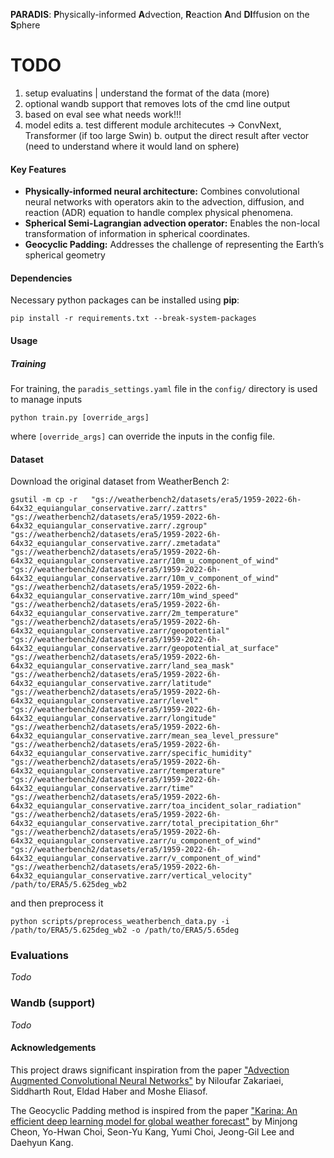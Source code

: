 **PARADIS**: **P**hysically-informed **A**dvection, **R**eaction **A**nd **DI**ffusion on the **S**phere

# TODO

1. setup evaluatins | understand the format of the data (more)
2. optional wandb support that removes lots of the cmd line output
3. based on eval see what needs work!!!
3. model edits
    a. test different module architecutes -> ConvNext, Transformer (if too large Swin)
    b. output the direct result after vector (need to understand where it would land on sphere)

#### Key Features

- **Physically-informed neural architecture:** Combines convolutional neural networks with operators akin to the advection, diffusion, and reaction (ADR) equation to handle complex physical phenomena.
- **Spherical Semi-Lagrangian advection operator:** Enables the non-local transformation of information in spherical coordinates.
- **Geocyclic Padding:** Addresses the challenge of representing the Earth’s spherical geometry

#### Dependencies
Necessary python packages can be installed using **pip**:

```
pip install -r requirements.txt --break-system-packages
```

#### Usage
##### Training
For training, the `paradis_settings.yaml` file in the `config/` directory is used to manage inputs
```
python train.py [override_args]
```
where `[override_args]` can override the inputs in the config file.


#### Dataset
Download the original dataset from WeatherBench 2:

```
gsutil -m cp -r   "gs://weatherbench2/datasets/era5/1959-2022-6h-64x32_equiangular_conservative.zarr/.zattrs"   "gs://weatherbench2/datasets/era5/1959-2022-6h-64x32_equiangular_conservative.zarr/.zgroup"   "gs://weatherbench2/datasets/era5/1959-2022-6h-64x32_equiangular_conservative.zarr/.zmetadata"   "gs://weatherbench2/datasets/era5/1959-2022-6h-64x32_equiangular_conservative.zarr/10m_u_component_of_wind"   "gs://weatherbench2/datasets/era5/1959-2022-6h-64x32_equiangular_conservative.zarr/10m_v_component_of_wind"   "gs://weatherbench2/datasets/era5/1959-2022-6h-64x32_equiangular_conservative.zarr/10m_wind_speed"   "gs://weatherbench2/datasets/era5/1959-2022-6h-64x32_equiangular_conservative.zarr/2m_temperature"   "gs://weatherbench2/datasets/era5/1959-2022-6h-64x32_equiangular_conservative.zarr/geopotential"   "gs://weatherbench2/datasets/era5/1959-2022-6h-64x32_equiangular_conservative.zarr/geopotential_at_surface"   "gs://weatherbench2/datasets/era5/1959-2022-6h-64x32_equiangular_conservative.zarr/land_sea_mask"   "gs://weatherbench2/datasets/era5/1959-2022-6h-64x32_equiangular_conservative.zarr/latitude"   "gs://weatherbench2/datasets/era5/1959-2022-6h-64x32_equiangular_conservative.zarr/level"   "gs://weatherbench2/datasets/era5/1959-2022-6h-64x32_equiangular_conservative.zarr/longitude"   "gs://weatherbench2/datasets/era5/1959-2022-6h-64x32_equiangular_conservative.zarr/mean_sea_level_pressure"   "gs://weatherbench2/datasets/era5/1959-2022-6h-64x32_equiangular_conservative.zarr/specific_humidity"   "gs://weatherbench2/datasets/era5/1959-2022-6h-64x32_equiangular_conservative.zarr/temperature"   "gs://weatherbench2/datasets/era5/1959-2022-6h-64x32_equiangular_conservative.zarr/time"   "gs://weatherbench2/datasets/era5/1959-2022-6h-64x32_equiangular_conservative.zarr/toa_incident_solar_radiation"   "gs://weatherbench2/datasets/era5/1959-2022-6h-64x32_equiangular_conservative.zarr/total_precipitation_6hr"   "gs://weatherbench2/datasets/era5/1959-2022-6h-64x32_equiangular_conservative.zarr/u_component_of_wind"   "gs://weatherbench2/datasets/era5/1959-2022-6h-64x32_equiangular_conservative.zarr/v_component_of_wind"   "gs://weatherbench2/datasets/era5/1959-2022-6h-64x32_equiangular_conservative.zarr/vertical_velocity"  /path/to/ERA5/5.625deg_wb2
```
and then preprocess it

```
python scripts/preprocess_weatherbench_data.py -i /path/to/ERA5/5.625deg_wb2 -o /path/to/ERA5/5.65deg
```

### Evaluations

*Todo*

### Wandb (support)

*Todo*

#### Acknowledgements

This project draws significant inspiration from the paper ["Advection Augmented Convolutional Neural Networks"](https://arxiv.org/abs/2406.19253) by Niloufar Zakariaei, Siddharth Rout, Eldad Haber and Moshe Eliasof.

The Geocyclic Padding method is inspired from the paper ["Karina: An efficient deep learning model for global weather forecast"](https://arxiv.org/abs/2403.10555) by
Minjong Cheon, Yo-Hwan Choi, Seon-Yu Kang, Yumi Choi, Jeong-Gil Lee and Daehyun Kang.
